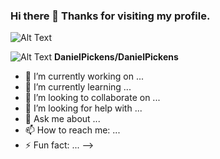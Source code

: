 ### Hi there 👋 Thanks for visiting my profile. 

![Alt Text](https://media.giphy.com/media/vFKqnCdLPNOKc/giphy.gif)

       
![Alt Text](https://media.giphy.com/media/3ornk57KwDXf81rjWM/giphy.gif)
**DanielPickens/DanielPickens**


- 🔭 I’m currently working on ...
- 🌱 I’m currently learning ...
- 👯 I’m looking to collaborate on ...
- 🤔 I’m looking for help with ...
- 💬 Ask me about ...
- 📫 How to reach me: ...
- ⚡ Fun fact: ...
-->
